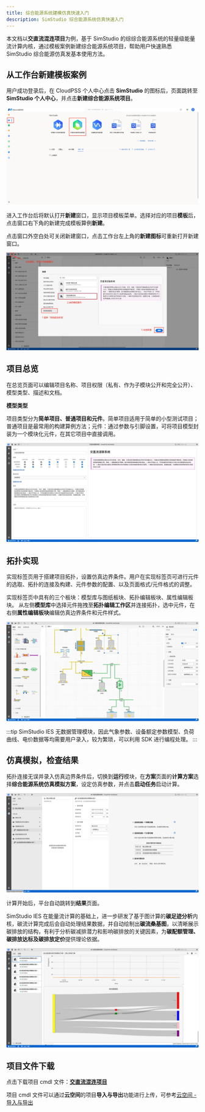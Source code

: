 ```yaml
---
title: 综合能源系统建模仿真快速入门
description: SimStudio 综合能源系统仿真快速入门
---
```


本文档以**交直流混连项目**为例，基于 SimStudio 的综综合能源系统的轻量级能量流计算内核，通过模板案例新建综合能源系统项目，帮助用户快速熟悉 SimStudio 综合能源仿真发基本使用方法。


## 从工作台新建模板案例

用户成功登录后，在 CloudPSS 个人中心点击 **SimStudio** 的图标后，页面跳转至 
 **SimStudio 个人中心**，并点击**新建综合能源系统项目**。

![个人中心](./simstudio.png )


进入工作台后将默认打开**新建**窗口，显示项目模板菜单。选择对应的项目**模板**后，点击窗口右下角的新建完成模板算例**新建**。

点击窗口外空白处可关闭新建窗口，点击工作台左上角的**新建图标**可重新打开新建窗口。

![新建项目](./new.png "新建项目")


## 项目总览

在总览页面可以编辑项目名称、项目权限（私有、作为子模块公开和完全公开）、模型类型、描述和文档。


**模型类型**

项目类型分为**简单项目、普通项目和元件**。简单项目适用于简单的小型测试项目；普通项目是最常用的构建算例方法；元件：通过参数与引脚设置，可将项目模型封装为一个模块化元件，在其它项目中直接调用。

![总览](./summary.png)


## 拓扑实现

实现标签页用于搭建项目拓扑，设置仿真边界条件。用户在实现标签页可进行元件的选取、拓扑的连接及构建、元件参数的配置、以及页面格式/元件格式的调整。

实现标签页中具有的三个板块：模型库与图纸板块、拓扑编辑板块、属性编辑板块。
从左侧**模型库**中选择元件拖拽至**拓扑编辑工作区**并连接拓扑，选中元件，在右侧**属性编辑板块**编辑仿真边界条件和元件样式。

![拓扑](./design.png)

:::tip
SimStudio IES 无数据管理模块，因此气象参数、设备额定参数模型、负荷曲线、电价数据等均需要用户录入，较为繁琐，可以利用 SDK 进行编程处理。
:::

## 仿真模拟，检查结果

拓扑连接无误并录入仿真边界条件后，切换到**运行**模块，在**方案**页面的**计算方案**选择**综合能源系统仿真模拟方案**，设定仿真参数，并点击**启动任务**启动计算。

![仿真](./run.png)


计算开始后，平台自动跳转到**结果**页面。

SimStudio IES 在能量流计算的基础上，进一步研发了基于图计算的**碳足迹分析**内核，碳流计算完成后会自动处理结果数据，并自动绘制出**碳流桑基图**，以清晰展示碳排放的结构，有利于分析碳减排潜力和影响碳排放的关键因素，为**碳配额管理、碳排放达标及碳排放定价**提供理论依据。

![结果](./result.png "结果")


## 项目文件下载

点击下载项目 cmdl 文件：[**交直流混连项目**](./ACDC.cmdl)  

项目 cmdl 文件可以通过**云空间**的项目**导入与导出**功能进行上传，可参考[云空间 - 导入与导出](../../30-cloud-space/index.md#导入与导出)